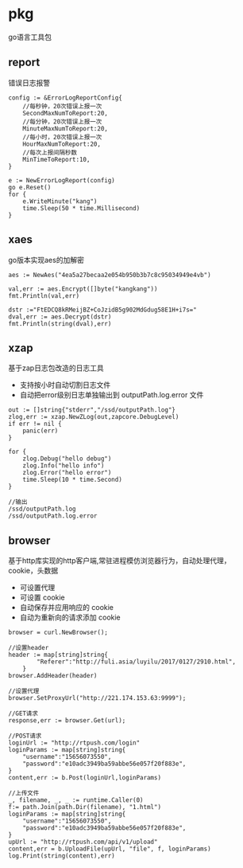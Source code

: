 # pkg
go语言工具包

## report
错误日志报警

```
config := &ErrorLogReportConfig{
    //每秒钟，20次错误上报一次
    SecondMaxNumToReport:20,
    //每分钟，20次错误上报一次
    MinuteMaxNumToReport:20,
    //每小时，20次错误上报一次
    HourMaxNumToReport:20,
    //每次上报间隔秒数
    MinTimeToReport:10,
}

e := NewErrorLogReport(config)
go e.Reset()
for {
    e.WriteMinute("kang")
    time.Sleep(50 * time.Millisecond)
}
```

## xaes
go版本实现aes的加解密
```
aes := NewAes("4ea5a27becaa2e054b950b3b7c8c95034949e4vb")

val,err := aes.Encrypt([]byte("kangkang"))
fmt.Println(val,err)

dstr :="FtEDCQ8kRMeijBZ+CoJzidB5g902MdGdug58E1H+i7s="
dval,err := aes.Decrypt(dstr)
fmt.Println(string(dval),err)
```

## xzap
基于zap日志包改造的日志工具
- 支持按小时自动切割日志文件
- 自动把error级别日志单独输出到 outputPath.log.error 文件

```$xslt
out := []string{"stderr","/ssd/outputPath.log"}
zlog,err := xzap.NewZLog(out,zapcore.DebugLevel)
if err != nil {
    panic(err)
}

for {
    zlog.Debug("hello debug")
    zlog.Info("hello info")
    zlog.Error("hello error")
    time.Sleep(10 * time.Second)
}

//输出
/ssd/outputPath.log
/ssd/outputPath.log.error
```

## browser
基于http库实现的http客户端,常驻进程模仿浏览器行为，自动处理代理，cookie，头数据
- 可设置代理
- 可设置 cookie
- 自动保存并应用响应的 cookie
- 自动为重新向的请求添加 cookie


```$xslt
browser = curl.NewBrowser();

//设置header
header := map[string]string{
		"Referer":"http://fuli.asia/luyilu/2017/0127/2910.html",
	}
browser.AddHeader(header)

//设置代理
browser.SetProxyUrl("http://221.174.153.63:9999");

//GET请求
response,err := browser.Get(url);

//POST请求
loginUrl := "http://rtpush.com/login"
loginParams := map[string]string{
    "username":"15656073550",
    "password":"e10adc3949ba59abbe56e057f20f883e",
}
content,err := b.Post(loginUrl,loginParams)

//上传文件
_, filename, _, _ := runtime.Caller(0)
f:= path.Join(path.Dir(filename), "1.html")
loginParams := map[string]string{
    "username":"15656073550",
    "password":"e10adc3949ba59abbe56e057f20f883e",
}
upUrl := "http://rtpush.com/api/v1/upload"
content,err = b.UploadFile(upUrl, "file", f, loginParams)
log.Print(string(content),err)
```